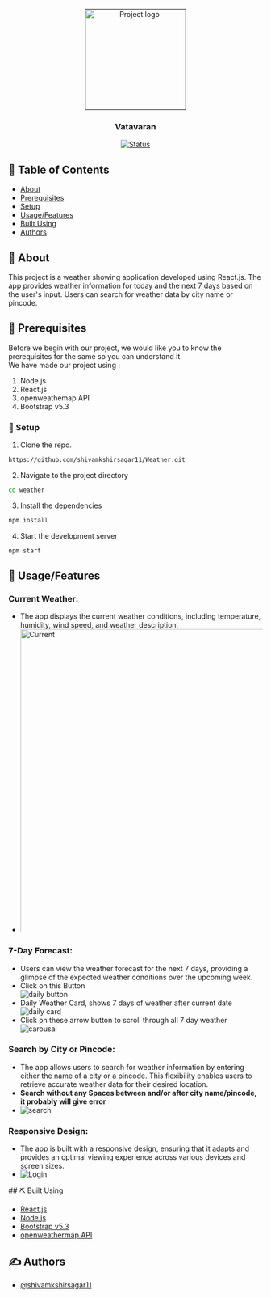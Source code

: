 <p align="center">
  <a href="" rel="noopener">
 <img width=200px height=200px src="./public/favicon.svg" alt="Project logo"></a>
</p>

<h3 align="center">Vatavaran</h3>

<div align="center">

[![Status](https://img.shields.io/badge/status-active-success.svg)]()

</div>

## 📝 Table of Contents

- [About](#about)
- [Prerequisites](#prerequisites)
- [Setup](#setup)
- [Usage/Features](#usage)
- [Built Using](#built_using)
- [Authors](#authors)

## 🧐 About <a name = "about"></a>

This project is a weather showing application developed using React.js. The app provides weather information for today and the next 7 days based on the user's input. Users can search for weather data by city name or pincode.

## 🏁 Prerequisites <a name = "prerequisites"></a>

Before we begin with our project, we would like you to know the prerequisites for the same so you can understand it.  
We have made our project using :

1. Node.js
2. React.js
3. openweathemap API
4. Bootstrap v5.3

### 🔧 Setup <a name = "setup"></a>

1. Clone the repo.

```sh
https://github.com/shivamkshirsagar11/Weather.git
```
2. Navigate to the project directory
```sh
cd weather
```
3. Install the dependencies
```sh
npm install
```
4. Start the development server
```sh
npm start
```
## 🎈 Usage/Features <a name="usage"></a>

<h3><b>Current Weather:</b> </h3>
<ul><li>The app displays the current weather conditions, including temperature, humidity, wind speed, and weather description.</li>
<li><img width=600px src="./src/images/current.png" alt="Current"/></li>
</ul>

<h3><b>7-Day Forecast:</b> </h3>
<ul><li>Users can view the weather forecast for the next 7 days, providing a glimpse of the expected weather conditions over the upcoming week.</li>
<li>Click on this Button</li>
<img src="./src/images/daily_button.png" alt="daily button"/>
<li> Daily Weather Card, shows 7 days of weather after current date</li>
<img src="./src/images/daily_card.png" alt="daily card"/>
<li>Click on these arrow button to scroll through all 7 day weather</li>
<img src="./src/images/highlited_daily.png" alt="carousal"/>
</ul>

<h3><b>Search by City or Pincode:</b> </h3>
<ul><li>The app allows users to search for weather information by entering either the name of a city or a pincode. This flexibility enables users to retrieve accurate weather data for their desired location.</li>
<li><b>Search without any Spaces between and/or after city name/pincode, it probably will give error</b></li>
<li><img src="./src/images/search.png" alt="search"/></li>
</ul>

<h3><b>Responsive Design:</b> </h3>
<ul><li>The app is built with a responsive design, ensuring that it adapts and provides an optimal viewing experience across various devices and screen sizes.</li>
<li><img src="./src/images/responsive.png" alt="Login"/></li>
</ul>
## ⛏️ Built Using <a name = "built_using"></a>

- [React.js](https://react.dev/)
- [Node.js](https://nodejs.org/en/about/)
- [Bootstrap v5.3](https://getbootstrap.com/docs/5.3/getting-started/introduction/)
- [openweathermap API](https://openweathermap.org/api)

## ✍️ Authors <a name = "authors"></a>

- [@shivamkshirsagar11](https://github.com/shivamkshirsagar11)

